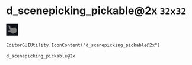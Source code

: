 # d_scenepicking_pickable@2x `32x32`
<img src="/img/d_scenepicking_pickable@2x.png" width=32 height=32>

``` CSharp
EditorGUIUtility.IconContent("d_scenepicking_pickable@2x")
```
```
d_scenepicking_pickable@2x
```
